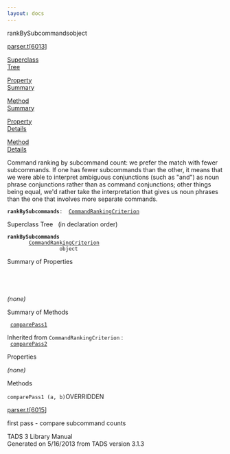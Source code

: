 ```yaml
---
layout: docs
---
```

<span class="title">rankBySubcommands</span><span class="type">object</span>

[parser.t](../file/parser.t.html)\[[6013](../source/parser.t.html#6013)\]

[Superclass  
Tree](#_SuperClassTree_)

[Property  
Summary](#_PropSummary_)

[Method  
Summary](#_MethodSummary_)

[Property  
Details](#_Properties_)

[Method  
Details](#_Methods_)

<div class="fdesc">

Command ranking by subcommand count: we prefer the match with fewer
subcommands. If one has fewer subcommands than the other, it means that
we were able to interpret ambiguous conjunctions (such as "and") as noun
phrase conjunctions rather than as command conjunctions; other things
being equal, we'd rather take the interpretation that gives us noun
phrases than the one that involves more separate commands.

**`rankBySubcommands`**` :   `[`CommandRankingCriterion`](../object/CommandRankingCriterion.html)

</div>

<span id="_SuperClassTree_"></span>

<div class="mjhd">

<span class="hdln">Superclass Tree</span>   (in declaration order)

</div>

**`rankBySubcommands`**  
`         `[`CommandRankingCriterion`](../object/CommandRankingCriterion.html)  
`                 object`  
<span id="_PropSummary_"></span>

<div class="mjhd">

<span class="hdln">Summary of Properties</span>  

</div>

` `

` `

*(none)* <span id="_MethodSummary_"></span>

<div class="mjhd">

<span class="hdln">Summary of Methods</span>  

</div>

` `[`comparePass1`](#comparePass1)`  `

Inherited from `CommandRankingCriterion` :  
` `[`comparePass2`](../object/CommandRankingCriterion.html#comparePass2)`  `

<span id="_Properties_"></span>

<div class="mjhd">

<span class="hdln">Properties</span>  

</div>

*(none)* <span id="_Methods_"></span>

<div class="mjhd">

<span class="hdln">Methods</span>  

</div>

<span id="comparePass1"></span>

`comparePass1 (a, b)`<span class="rem">OVERRIDDEN</span>

[parser.t](../file/parser.t.html)\[[6015](../source/parser.t.html#6015)\]

<div class="desc">

first pass - compare subcommand counts

</div>

<div class="ftr">

TADS 3 Library Manual  
Generated on 5/16/2013 from TADS version 3.1.3

</div>
